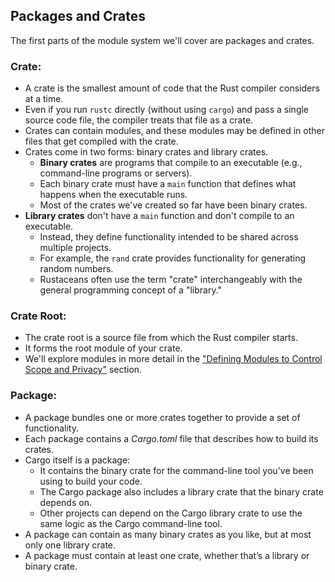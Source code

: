 ## Packages and Crates

The first parts of the module system we'll cover are packages and crates.

### **Crate**:
  - A crate is the smallest amount of code that the Rust compiler considers at a time.
  - Even if you run `rustc` directly (without using `cargo`) and pass a single source code file, the compiler treats that file as a crate.
  - Crates can contain modules, and these modules may be defined in other files that get compiled with the crate.
  - Crates come in two forms: binary crates and library crates.
    - **Binary crates** are programs that compile to an executable (e.g., command-line programs or servers).
    - Each binary crate must have a `main` function that defines what happens when the executable runs.
    - Most of the crates we've created so far have been binary crates.
  - **Library crates** don't have a `main` function and don't compile to an executable.
    - Instead, they define functionality intended to be shared across multiple projects.
    - For example, the `rand` crate provides functionality for generating random numbers.
    - Rustaceans often use the term "crate" interchangeably with the general programming concept of a "library."

### **Crate Root**:
  - The crate root is a source file from which the Rust compiler starts.
  - It forms the root module of your crate.
  - We'll explore modules in more detail in the ["Defining Modules to Control Scope and Privacy"](https://doc.rust-lang.org/book/ch07-02-defining-modules-to-control-scope-and-privacy.html) section.

### **Package**:
  - A package bundles one or more crates together to provide a set of functionality.
  - Each package contains a *Cargo.toml* file that describes how to build its crates.
  - Cargo itself is a package:
    - It contains the binary crate for the command-line tool you've been using to build your code.
    - The Cargo package also includes a library crate that the binary crate depends on.
    - Other projects can depend on the Cargo library crate to use the same logic as the Cargo command-line tool.
  - A package can contain as many binary crates as you like, but at most only one library crate.
  - A package must contain at least one crate, whether that’s a library or binary crate.

